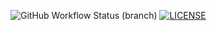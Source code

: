 ![GitHub Workflow Status (branch)](https://img.shields.io/github/actions/workflow/status/Arran202/sem/main.yml?branch=main)
[![LICENSE](https://img.shields.io/github/license/Arran202/sem.svg?style=flat-square)](https://github.com/Arran202/sem/blob/master/LICENSE)
